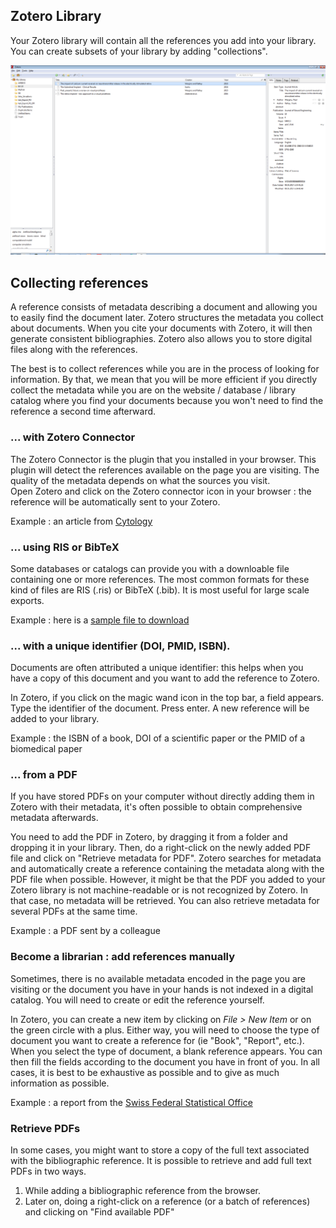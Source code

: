 ## Zotero Library

Your Zotero library will contain all the references you add into your library. You can create subsets of your library by adding "collections".

![zotero interface](../img/interface/zotero-interface.png)


## Collecting references

A reference consists of metadata describing a document and allowing you to easily find the document later. Zotero structures the metadata you collect about documents. When you cite your documents with Zotero, it will then generate consistent bibliographies. Zotero also allows you to store digital files along with the references.

The best is to collect references while you are in the process of looking for information. By that, we mean that you will be more efficient if you directly collect the metadata while you are on the website / database / library catalog where you find your documents because you won't need to find the reference a second time afterward.


### ... with Zotero Connector

The Zotero Connector is the plugin that you installed in your browser. This plugin will detect the references available on the page you are visiting. The quality of the metadata depends on what the sources you visit.   
Open Zotero and click on the Zotero connector icon in your browser : the reference will be automatically sent to your Zotero.

Example : an article from [Cytology](https://doi.org/10.1007/s00004-009-0012-x)


### ... using RIS or BibTeX 

Some databases or catalogs can provide you with a downloable file containing one or more references. The most common formats for these kind of files are RIS (.ris) or BibTeX (.bib). It is most useful for large scale exports. 

Example : here is a [sample file to download](https://github.com/epfllibrary/zotero-course/blob/master/docs/references.zip)


### ... with a unique identifier (DOI, PMID, ISBN). 

Documents are often attributed a unique identifier: this helps when you have a copy of this document and you want to add the reference to Zotero. 

In Zotero, if you click on the magic wand icon in the top bar, a field appears. Type the identifier of the document. Press enter. A new reference will be added to your library.

Example : the ISBN of a book, DOI of a scientific paper or the PMID of a biomedical paper


### ... from a PDF

If you have stored PDFs on your computer without directly adding them in Zotero with their metadata, it's often possible to obtain comprehensive metadata afterwards. 

You need to add the PDF in Zotero, by dragging it from a folder and dropping it in your library. Then, do a right-click on the newly added PDF file and click on "Retrieve metadata for PDF". Zotero searches for metadata and automatically create a reference containing the metadata along with the PDF file when possible. However, it might be that the PDF you added to your Zotero library is not machine-readable or is not recognized by Zotero. In that case, no metadata will be retrieved. You can also retrieve metadata for several PDFs at the same time.

Example : a PDF sent by a colleague


### Become a librarian : add references manually

Sometimes, there is no available metadata encoded in the page you are visiting or the document you have in your hands is not indexed in a digital catalog. You will need to create or edit the reference yourself.   

In Zotero, you can create a new item by clicking on *File > New Item* or on the green circle with a plus. Either way, you will need to choose the type of document you want to create a reference for (ie "Book", "Report", etc.). When you select the type of document, a blank reference appears. You can then fill the fields according to the document you have in front of you. In all cases, it is best to be exhaustive as possible and to give as much information as possible. 

Example : a report from the [Swiss Federal Statistical Office](https://www.bfs.admin.ch/bfs/en/home/statistics/catalogues-databases/publications.assetdetail.3862240.html)

### Retrieve PDFs 

In some cases, you might want to store a copy of the full text associated with the bibliographic reference. It is possible to retrieve and add full text PDFs in two ways. 
1. While adding a bibliographic reference from the browser.
2. Later on, doing a right-click on a reference (or a batch of references) and clicking on "Find available PDF"

